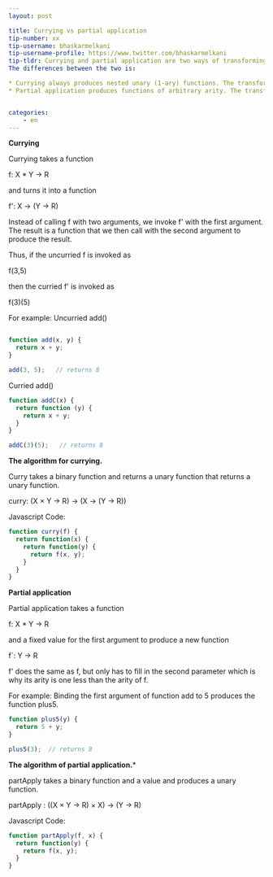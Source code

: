 ```yaml
---
layout: post

title: Currying vs partial application
tip-number: xx
tip-username: bhaskarmelkani
tip-username-profile: https://www.twitter.com/bhaskarmelkani
tip-tldr: Currying and partial application are two ways of transforming a function into another function with a generally smaller arity.
The differences between the two is:

* Currying always produces nested unary (1-ary) functions. The transformed function is still largely the same as the original.
* Partial application produces functions of arbitrary arity. The transformed function is different from the original – it needs less arguments.


categories:
    - en
---
```


**Currying**

Currying takes a function 

f: X * Y -> R

and turns it into a function

f': X -> (Y -> R)

Instead of calling f with two arguments, we invoke f' with the first argument. The result is a function that we then call with the second argument to produce the result. 

Thus, if the uncurried f is invoked as

f(3,5)

then the curried f' is invoked as

f(3)(5)

For example:
Uncurried add()
```javascript

function add(x, y) {
  return x + y;
}

add(3, 5);   // returns 8
```

Curried add()
```javascript
function addC(x) {
  return function (y) {
    return x + y;
  }
}

addC(3)(5);   // returns 8
```

**The algorithm for currying.** 

Curry takes a binary function and returns a unary function that returns a unary function.

curry: (X × Y → R) → (X → (Y → R))

Javascript Code:
```javascript
function curry(f) {
  return function(x) {
    return function(y) {
      return f(x, y);
    }
  }
}
```

**Partial application**

Partial application takes a function

f: X * Y -> R

and a fixed value for the first argument to produce a new function

f`: Y -> R

f' does the same as f, but only has to fill in the second parameter which is why its arity is one less than the arity of f.

For example: Binding the first argument of function add to 5 produces the function plus5.
```javascript
function plus5(y) {
  return 5 + y;
}

plus5(3);  // returns 8
```

**The algorithm of partial application.*** 

partApply takes a binary function and a value and produces a unary function. 

partApply : ((X × Y → R) × X) → (Y → R)

Javascript Code:
```javascript
function partApply(f, x) {
  return function(y) {
    return f(x, y);
  }
}
```

